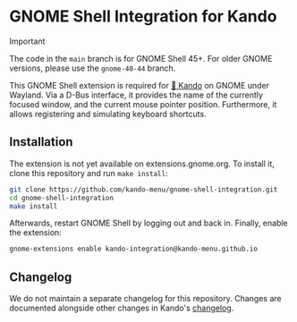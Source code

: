 <!--
SPDX-FileCopyrightText: Simon Schneegans <code@simonschneegans.de>
SPDX-License-Identifier: CC-BY-4.0
-->

# GNOME Shell Integration for Kando

> [!IMPORTANT]
> The code in the `main` branch is for GNOME Shell 45+. For older GNOME versions, please use the `gnome-40-44` branch.

This GNOME Shell extension is required for [🥧 Kando](https://github.com/kando-menu/kando) on GNOME under Wayland.
Via a D-Bus interface, it provides the name of the currently focused window, and the current mouse pointer position.
Furthermore, it allows registering and simulating keyboard shortcuts.

## Installation

The extension is not yet available on extensions.gnome.org. To install it, clone this repository and run `make install`:

```bash
git clone https://github.com/kando-menu/gnome-shell-integration.git
cd gnome-shell-integration
make install
```

Afterwards, restart GNOME Shell by logging out and back in.
Finally, enable the extension:

```bash
gnome-extensions enable kando-integration@kando-menu.github.io
```

## Changelog

We do not maintain a separate changelog for this repository.
Changes are documented alongside other changes in Kando's [changelog](https://github.com/kando-menu/kando/blob/main/docs/changelog.md).
